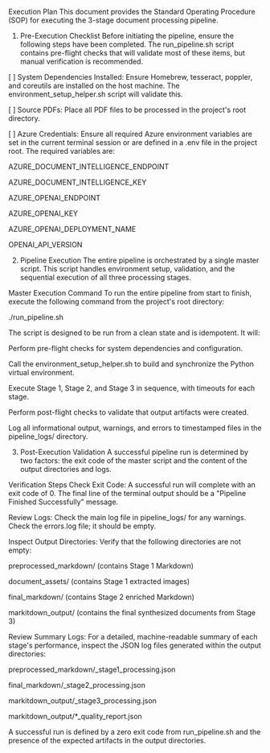 Execution Plan
This document provides the Standard Operating Procedure (SOP) for executing the 3-stage document processing pipeline.

1. Pre-Execution Checklist
Before initiating the pipeline, ensure the following steps have been completed. The run_pipeline.sh script contains pre-flight checks that will validate most of these items, but manual verification is recommended.

[ ] System Dependencies Installed: Ensure Homebrew, tesseract, poppler, and coreutils are installed on the host machine. The environment_setup_helper.sh script will validate this.

[ ] Source PDFs: Place all PDF files to be processed in the project's root directory.

[ ] Azure Credentials: Ensure all required Azure environment variables are set in the current terminal session or are defined in a .env file in the project root. The required variables are:

AZURE_DOCUMENT_INTELLIGENCE_ENDPOINT

AZURE_DOCUMENT_INTELLIGENCE_KEY

AZURE_OPENAI_ENDPOINT

AZURE_OPENAI_KEY

AZURE_OPENAI_DEPLOYMENT_NAME

OPENAI_API_VERSION

2. Pipeline Execution
The entire pipeline is orchestrated by a single master script. This script handles environment setup, validation, and the sequential execution of all three processing stages.

Master Execution Command
To run the entire pipeline from start to finish, execute the following command from the project's root directory:

./run_pipeline.sh

The script is designed to be run from a clean state and is idempotent. It will:

Perform pre-flight checks for system dependencies and configuration.

Call the environment_setup_helper.sh to build and synchronize the Python virtual environment.

Execute Stage 1, Stage 2, and Stage 3 in sequence, with timeouts for each stage.

Perform post-flight checks to validate that output artifacts were created.

Log all informational output, warnings, and errors to timestamped files in the pipeline_logs/ directory.

3. Post-Execution Validation
A successful pipeline run is determined by two factors: the exit code of the master script and the content of the output directories and logs.

Verification Steps
Check Exit Code: A successful run will complete with an exit code of 0. The final line of the terminal output should be a "Pipeline Finished Successfully" message.

Review Logs: Check the main log file in pipeline_logs/ for any warnings. Check the errors.log file; it should be empty.

Inspect Output Directories: Verify that the following directories are not empty:

preprocessed_markdown/ (contains Stage 1 Markdown)

document_assets/ (contains Stage 1 extracted images)

final_markdown/ (contains Stage 2 enriched Markdown)

markitdown_output/ (contains the final synthesized documents from Stage 3)

Review Summary Logs: For a detailed, machine-readable summary of each stage's performance, inspect the JSON log files generated within the output directories:

preprocessed_markdown/_stage1_processing.json

final_markdown/_stage2_processing.json

markitdown_output/_stage3_processing.json

markitdown_output/*_quality_report.json

A successful run is defined by a zero exit code from run_pipeline.sh and the presence of the expected artifacts in the output directories.
